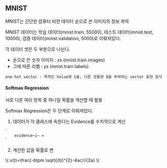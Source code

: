 <script type="text/javascript"  src="http://cdn.mathjax.org/mathjax/latest/MathJax.js?config=TeX-AMS-MML_HTMLorMML"></script>


## MNIST

MNIST는 간단한 컴퓨터 비전 데이터
손으로 쓴 이미지의 정보 파악

MNIST 데이터는 학습 데이터(mnist.train, 55000), 테스트 데이터(mnist.test, 10000), 검증 데이터(mnist.validation, 5000)로 이뤄져있다.

각 데이터 셋은 두 부분으로 나뉜다.
 - 손으로 쓴 숫자 이미지 : xs  (mnist.train.images)
 - 그에 따른 라벨 : ys (mnist.train.labels)


 `
 one-hot vector : 목적인 Value에 1을, 다른 것들엔 0을 부여하는 vector 표현 방식
 `

#### Softmax Regression

서로 다른 여러 항목 중 하나일 확률을 계산할 때 활용

Softmax Regression은 두 단계로 이뤄져있다.

  1. 데이터가 각 클래스에 속한다는 Evidence를 수치적으로 계산

    `
        evidence~i~ =
    `

  2. 계산한 값을 확률로 변

  \\( x(t)=\frac{-b\pm \sqrt{{b}^{2}-4ac}}{2a} \\)
